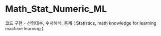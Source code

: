 # Math_Stat_Numeric_ML
코드 구현 - 선형대수, 수치해석, 통계 ( Statistics, math knowledge for learning machine learning )
